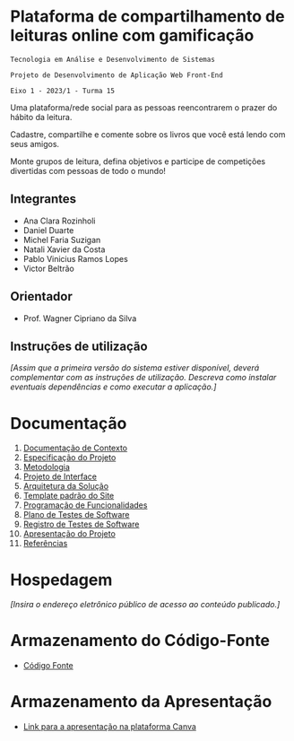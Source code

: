 # Plataforma de compartilhamento de leituras online com gamificação

`Tecnologia em Análise e Desenvolvimento de Sistemas`

`Projeto de Desenvolvimento de Aplicação Web Front-End`

`Eixo 1 - 2023/1 - Turma 15`

Uma plataforma/rede social para as pessoas reencontrarem o prazer do hábito da leitura. 

Cadastre, compartilhe e comente sobre os livros que você está lendo com seus amigos. 

Monte grupos de leitura, defina objetivos e participe de competições divertidas com pessoas de todo o mundo!

## Integrantes

* Ana Clara Rozinholi
* Daniel Duarte
* Michel Faria Suzigan
* Natali Xavier da Costa
* Pablo Vinicius Ramos Lopes
* Victor Beltrão

## Orientador

* Prof. Wagner Cipriano da Silva

## Instruções de utilização

_[Assim que a primeira versão do sistema estiver disponível, deverá complementar com as instruções de utilização. Descreva como instalar eventuais dependências e como executar a aplicação.]_

# Documentação

<ol>
<li><a href="docs/01-Documentação de Contexto.md"> Documentação de Contexto</a></li>
<li><a href="docs/02-Especificação do Projeto.md"> Especificação do Projeto</a></li>
<li><a href="docs/03-Metodologia.md"> Metodologia</a></li>
<li><a href="docs/04-Projeto de Interface.md"> Projeto de Interface</a></li>
<li><a href="docs/05-Arquitetura da Solução.md"> Arquitetura da Solução</a></li>
<li><a href="docs/06-Template padrão do Site.md"> Template padrão do Site</a></li>
<li><a href="docs/07-Programação de Funcionalidades.md"> Programação de Funcionalidades</a></li>
<li><a href="docs/08-Plano de Testes de Software.md"> Plano de Testes de Software</a></li>
<li><a href="docs/09-Registro de Testes de Software.md"> Registro de Testes de Software</a></li>
<li><a href="docs/10-Apresentação do Projeto.md"> Apresentação do Projeto</a></li>
<li><a href="docs/11-Referências.md"> Referências</a></li>
</ol>

# Hospedagem

_[Insira o endereço eletrônico público de acesso ao conteúdo publicado.]_ 

# Armazenamento do Código-Fonte

* <a href="src/README.md">Código Fonte</a>

# Armazenamento da Apresentação

* <a href="https://www.canva.com/design/DAFebST_LQg/whf-kgGsU9GiFqQMtaJHHg/edit?utm_content=DAFebST_LQg&utm_campaign=designshare&utm_medium=link2&utm_source=sharebutton">Link para a apresentação na plataforma Canva</a>
